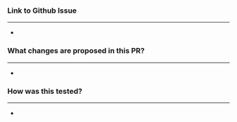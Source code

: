 ### Link to Github Issue
---
* 

### What changes are proposed in this PR?
---
*

### How was this tested?
---
* 

